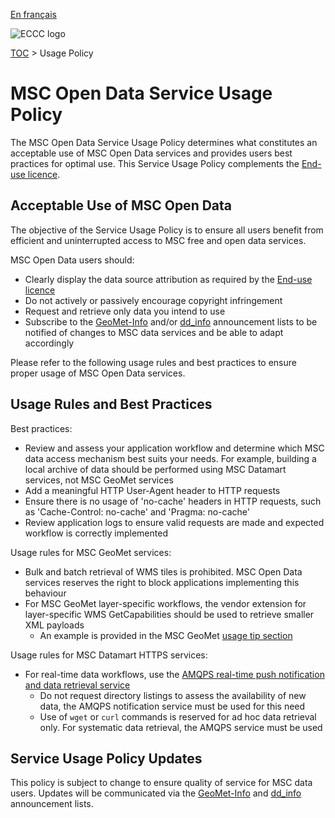 [En français](readme_fr.md)

![ECCC logo](../img_eccc-logo.png)

[TOC](../readme_en.md) > Usage Policy

# MSC Open Data Service Usage Policy

The MSC Open Data Service Usage Policy determines what constitutes an acceptable use of MSC Open Data services and provides users best practices for optimal use. This Service Usage Policy complements the [End-use licence](../licence/readme_en.md).

## Acceptable Use of MSC Open Data

The objective of the Service Usage Policy is to ensure all users benefit from efficient and uninterrupted access to MSC free and open data services.

MSC Open Data users should:

* Clearly display the data source attribution as required by the [End-use licence](../licence/readme_en.md)
* Do not actively or passively encourage copyright infringement
* Request and retrieve only data you intend to use
* Subscribe to the [GeoMet-Info](https://comm.collab.science.gc.ca/mailman3/postorius/lists/geomet-info.comm.collab.science.gc.ca/) and/or [dd_info](https://comm.collab.science.gc.ca/mailman3/postorius/lists/dd_info.comm.collab.science.gc.ca/) announcement lists to be notified of changes to MSC data services and be able to adapt accordingly 

Please refer to the following usage rules and best practices to ensure proper usage of MSC Open Data services.

## Usage Rules and Best Practices

Best practices:

* Review and assess your application workflow and determine which MSC data access mechanism best suits your needs. For example, building a local archive of data should be performed using MSC Datamart services, not MSC GeoMet services
* Add a meaningful HTTP User-Agent header to HTTP requests
* Ensure there is no usage of 'no-cache' headers in HTTP requests, such as 'Cache-Control: no-cache' and 'Pragma: no-cache'
* Review application logs to ensure valid requests are made and expected workflow is correctly implemented 

Usage rules for MSC GeoMet services:

* Bulk and batch retrieval of WMS tiles is prohibited. MSC Open Data services reserves the right to block applications implementing this behaviour
* For MSC GeoMet layer-specific workflows, the vendor extension for layer-specific WMS GetCapabilities should be used to retrieve smaller XML payloads
    * An example is provided in the MSC GeoMet [usage tip section](../msc-geomet/readme_en.md#Access)

Usage rules for MSC Datamart HTTPS services:

* For real-time data workflows, use the [AMQPS real-time push notification and data retrieval service](../msc-datamart/amqp_en.md)
    * Do not request directory listings to assess the availability of new data, the AMQPS notification service must be used for this need
    * Use of `wget` or `curl` commands is reserved for ad hoc data retrieval only. For systematic data retrieval, the AMQPS service must be used 

## Service Usage Policy Updates

This policy is subject to change to ensure quality of service for MSC data users. Updates will be communicated via the [GeoMet-Info](https://comm.collab.science.gc.ca/mailman3/postorius/lists/geomet-info.comm.collab.science.gc.ca/) and [dd_info](https://comm.collab.science.gc.ca/mailman3/postorius/lists/dd_info.comm.collab.science.gc.ca/) announcement lists. 
